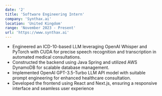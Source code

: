 ```yaml
---
date: '2'
title: 'Software Engineering Intern'
company: 'Synthax.ai'
location: 'United Kingdom'
range: 'November 2023 - Present'
url: 'https://www.synthax.ai'
---
```


- Engineered an ICD-10-based LLM leveraging OpenAI Whisper and PyTorch with CUDA for precise speech recognition and transcription in automated medical consultations.
- Constructed the backend using Java Spring and utilized AWS DynamoDB for scalable database management.
- Implemented OpenAI GPT-3.5-Turbo LLM API model with suitable prompt engineering for enhanced healthcare consultation.
- Developed the frontend using React and Next.js, ensuring a responsive interface and seamless user experience
